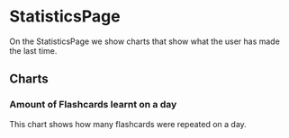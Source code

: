 # StatisticsPage

On the StatisticsPage we show charts that show what the user has made the last time.

## Charts

### Amount of Flashcards learnt on a day

This chart shows how many flashcards were repeated on a day.
